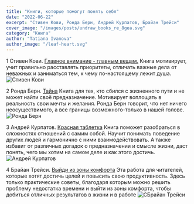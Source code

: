 ```yaml
---
title: "Книги, которые помогут понять себя"
date: "2022-06-22"
excerpt: "Стивен Кови, Ронда Берн, Андрей Курпатов, Брайан Трейси"
cover_image: "/images/posts/undraw_books_re_8gea.svg"
category: "Книга"
author: "Tatiana Ivanova"
author_image: "/leaf-heart.svg"
---
```


1 Стивен Кови. [Главное внимание - главным вещам.](https://www.litres.ru/rebekka-merrill/glavnoe-vnimanie-glavnym-vescham-zhit-lubit-uchitsya-i-ost/)
Книга мотивирует, учит правильно расставлять приоритеты, отличать важные дела от неважных и заниматься тем, к чему по-настоящему лежит душа.
![Стивен Кови](/images/books/5025812-rebekka-merrill-glavnoe-vnimanie-glavnym-vescham-zhit-lubit-uchitsya-i-ost.webp)

2 Ронда Берн. [Тайна](https://www.litres.ru/ronda-bern/tayna/)
Книга для тех, кто сбился с жизненного пути и не может найти своё предназначение. Мотивирует воплощать в реальность свои мечты и желания. Ронда Берн говорит, что нет ничего неосуществимого, а все границы возможного-только в нашей голове.
![Ронда Берн](/images/books/39503297-ronda-bern-tayna.webp)

3 Андрей Курпатов. [Красная таблетка](https://www.litres.ru/andrey-kurpatov/krasnaya-tabletka-posmotri-pravde-v-glaza/)
Книга поможет разобраться в сложностях отношений с самим собой. Научит понимать поведение других людей и гармонично с ними взаимодействовать. А также избавит от различных догадок о предназначении и смысле жизни, даст понять, чего мы хотим на самом деле и как этого достичь.
![Андрей Курпатов](/images/books/32481440-andrey-kurpatov-krasnaya-tabletka-posmotri-pravde-v-glaza.webp)

4 Брайан Трейси. [Выйди из зоны комфорта](https://www.litres.ru/brayan-treysi/vyydi-iz-zony-komforta-izmeni-svou-zhizn/otzivi/)
Эта работа для читателей, которые хотят достичь целей и повысить свою продуктивность. Здесь только практические советы, благодаря которым можно решить проблему недостатка времени и выйти из зоны комфорта, чтобы добиться отличных результатов в жизни и в работе
![СБрайан Трейси](/images/books/6219922-brayan-treysi-vyydi-iz-zony-komforta-izmeni-svou-zhizn.webp)

